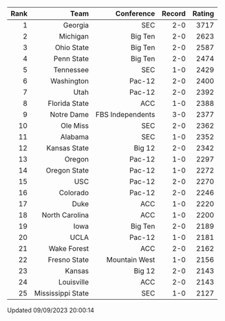 | Rank  | Team                 | Conference           | Record   | Rating |
| ---:  | ---:                 | ---:                 | ---:     | ---:   |
| 1     | Georgia              | SEC                  | 2-0      | 3717   |
| 2     | Michigan             | Big Ten              | 2-0      | 2623   |
| 3     | Ohio State           | Big Ten              | 2-0      | 2587   |
| 4     | Penn State           | Big Ten              | 2-0      | 2474   |
| 5     | Tennessee            | SEC                  | 1-0      | 2429   |
| 6     | Washington           | Pac-12               | 2-0      | 2400   |
| 7     | Utah                 | Pac-12               | 2-0      | 2392   |
| 8     | Florida State        | ACC                  | 1-0      | 2388   |
| 9     | Notre Dame           | FBS Independents     | 3-0      | 2377   |
| 10    | Ole Miss             | SEC                  | 2-0      | 2362   |
| 11    | Alabama              | SEC                  | 1-0      | 2352   |
| 12    | Kansas State         | Big 12               | 2-0      | 2342   |
| 13    | Oregon               | Pac-12               | 1-0      | 2297   |
| 14    | Oregon State         | Pac-12               | 1-0      | 2272   |
| 15    | USC                  | Pac-12               | 2-0      | 2270   |
| 16    | Colorado             | Pac-12               | 2-0      | 2246   |
| 17    | Duke                 | ACC                  | 1-0      | 2220   |
| 18    | North Carolina       | ACC                  | 1-0      | 2200   |
| 19    | Iowa                 | Big Ten              | 2-0      | 2189   |
| 20    | UCLA                 | Pac-12               | 1-0      | 2181   |
| 21    | Wake Forest          | ACC                  | 2-0      | 2162   |
| 22    | Fresno State         | Mountain West        | 1-0      | 2156   |
| 23    | Kansas               | Big 12               | 2-0      | 2143   |
| 24    | Louisville           | ACC                  | 2-0      | 2143   |
| 25    | Mississippi State    | SEC                  | 1-0      | 2127   |

Updated 09/09/2023 20:00:14
